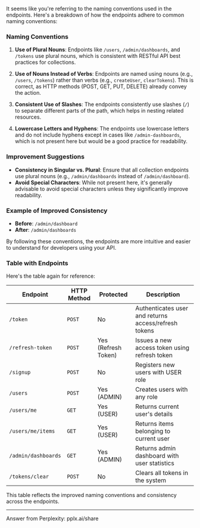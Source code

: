 It seems like you're referring to the naming conventions used in the endpoints. Here's a breakdown of how the endpoints adhere to common naming conventions:

### **Naming Conventions**
1. **Use of Plural Nouns**: Endpoints like `/users`, `/admin/dashboards`, and `/tokens` use plural nouns, which is consistent with RESTful API best practices for collections.

2. **Use of Nouns Instead of Verbs**: Endpoints are named using nouns (e.g., `/users`, `/tokens`) rather than verbs (e.g., `createUser`, `clearTokens`). This is correct, as HTTP methods (POST, GET, PUT, DELETE) already convey the action.

3. **Consistent Use of Slashes**: The endpoints consistently use slashes (`/`) to separate different parts of the path, which helps in nesting related resources.

4. **Lowercase Letters and Hyphens**: The endpoints use lowercase letters and do not include hyphens except in cases like `/admin-dashboards`, which is not present here but would be a good practice for readability.

### **Improvement Suggestions**
- **Consistency in Singular vs. Plural**: Ensure that all collection endpoints use plural nouns (e.g., `/admin/dashboards` instead of `/admin/dashboard`).
- **Avoid Special Characters**: While not present here, it's generally advisable to avoid special characters unless they significantly improve readability.

### **Example of Improved Consistency**
- **Before**: `/admin/dashboard`
- **After**: `/admin/dashboards`

By following these conventions, the endpoints are more intuitive and easier to understand for developers using your API.

### **Table with Endpoints**
Here's the table again for reference:

| **Endpoint**                  | **HTTP Method** | **Protected** | **Description**                                  |
|-------------------------------|-----------------|---------------|--------------------------------------------------|
| `/token`                      | `POST`          | No            | Authenticates user and returns access/refresh tokens |
| `/refresh-token`              | `POST`          | Yes (Refresh Token) | Issues a new access token using refresh token       |
| `/signup`                     | `POST`          | No            | Registers new users with USER role                |
| `/users`                      | `POST`          | Yes (ADMIN)   | Creates users with any role                        |
| `/users/me`                   | `GET`           | Yes (USER)    | Returns current user's details                     |
| `/users/me/items`             | `GET`           | Yes (USER)    | Returns items belonging to current user            |
| `/admin/dashboards`           | `GET`           | Yes (ADMIN)   | Returns admin dashboard with user statistics        |
| `/tokens/clear`               | `POST`          | No            | Clears all tokens in the system                   |

This table reflects the improved naming conventions and consistency across the endpoints.

---
Answer from Perplexity: pplx.ai/share